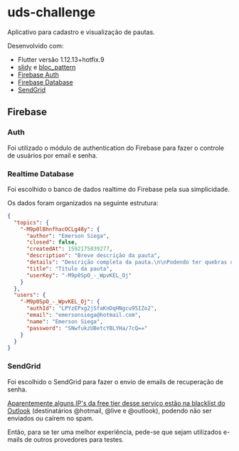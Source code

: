 # uds-challenge

Aplicativo para cadastro e visualização de pautas.

Desenvolvido com:

- Flutter versão 1.12.13+hotfix.9
- [slidy](https://pub.dev/packages/slidy) e [bloc_pattern](https://pub.dev/packages/bloc_pattern)
- [Firebase Auth](https://pub.dev/packages/firebase_auth)
- [Firebase Database](https://pub.dev/packages/firebase_database)
- [SendGrid](https://sendgrid.com/)

## Firebase

### Auth

Foi utilizado o módulo de authentication do Firebase para fazer o controle de usuários por email e senha.

### Realtime Database

Foi escolhido o banco de dados realtime do Firebase pela sua simplicidade.

Os dados foram organizados na seguinte estrutura:

```json
{
  "topics": {
    "-M9p0lBhnfhacOCLg48y": {
      "author": "Emerson Siega",
      "closed": false,
      "createdAt": 1592175039277,
      "description": "Breve descrição da pauta",
      "details": "Descrição completa da pauta.\n\nPodendo ter quebras de linha e emojis 😀😀",
      "title": "Título da pauta",
      "userKey": "-M9p0SpO_-_WpvKEL_Oj"
    }
  },
  "users": {
    "-M9p0SpO_-_WpvKEL_Oj": {
      "authId": "LPYzEPxg2jSfaKnDqHNgcu95IZo2",
      "email": "emersonsiega@hotmail.com",
      "name": "Emerson Siega",
      "password": "SNwfukzUBetcYBLYHa/7cQ=="
    }
  }
}
```

### SendGrid

Foi escolhido o SendGrid para fazer o envio de emails de recuperação de senha.

[Aparentemente alguns IP's da free tier desse serviço estão na blacklist do Outlook](https://github.com/sendgrid/docs/issues/3939) (destinatários @hotmail, @live e @outlook), podendo não ser enviados ou caírem no spam.

Então, para se ter uma melhor experiência, pede-se que sejam utilizados e-mails de outros provedores para testes.
